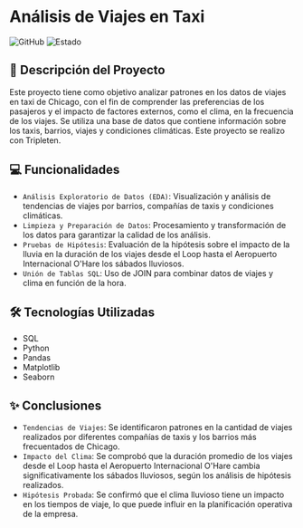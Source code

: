 # Análisis de Viajes en Taxi
![GitHub](https://img.shields.io/badge/GitHub-Repository-lightgrey)
![Estado](https://img.shields.io/badge/Estado-Terminado-brightgreen)

## 📖 Descripción del Proyecto
Este proyecto tiene como objetivo analizar patrones en los datos de viajes en taxi de Chicago, con el fin de comprender las preferencias de los pasajeros y el impacto de factores externos, como el clima, en la frecuencia de los viajes. Se utiliza una base de datos que contiene información sobre los taxis, barrios, viajes y condiciones climáticas. Este proyecto se realizo con Tripleten.

## 💻 Funcionalidades
- `Análisis Exploratorio de Datos (EDA)`: Visualización y análisis de tendencias de viajes por barrios, compañías de taxis y condiciones climáticas.
- `Limpieza y Preparación de Datos`: Procesamiento y transformación de los datos para garantizar la calidad de los análisis.
- `Pruebas de Hipótesis`: Evaluación de la hipótesis sobre el impacto de la lluvia en la duración de los viajes desde el Loop hasta el Aeropuerto Internacional O'Hare los sábados lluviosos.
- `Unión de Tablas SQL`: Uso de JOIN para combinar datos de viajes y clima en función de la hora.

## 🛠 Tecnologías Utilizadas
- SQL
- Python
- Pandas
- Matplotlib
- Seaborn

## ✨ Conclusiones
- `Tendencias de Viajes`: Se identificaron patrones en la cantidad de viajes realizados por diferentes compañías de taxis y los barrios más frecuentados de Chicago.
- `Impacto del Clima`: Se comprobó que la duración promedio de los viajes desde el Loop hasta el Aeropuerto Internacional O'Hare cambia significativamente los sábados lluviosos, según los análisis de hipótesis realizados.
- `Hipótesis Probada`: Se confirmó que el clima lluvioso tiene un impacto en los tiempos de viaje, lo que puede influir en la planificación operativa de la empresa.
